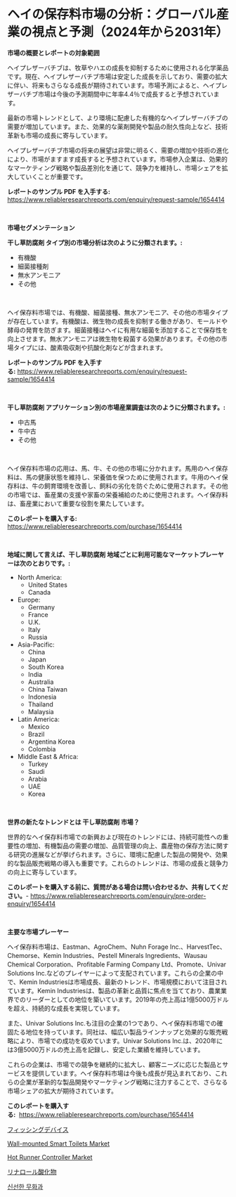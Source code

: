 <p><h1>ヘイの保存料市場の分析：グローバル産業の視点と予測（2024年から2031年）</h1></p><p><strong>市場の概要とレポートの対象範囲</strong></p>
<p><p>ヘイプレザーバチブは、牧草やハエの成長を抑制するために使用される化学薬品です。現在、ヘイプレザーバチブ市場は安定した成長を示しており、需要の拡大に伴い、将来もさらなる成長が期待されています。市場予測によると、ヘイプレザーバチブ市場は今後の予測期間中に年率4.4％で成長すると予想されています。</p><p>最新の市場トレンドとして、より環境に配慮した有機的なヘイプレザーバチブの需要が増加しています。また、効果的な薬剤開発や製品の耐久性向上など、技術革新も市場の成長に寄与しています。</p><p>ヘイプレザーバチブ市場の将来の展望は非常に明るく、需要の増加や技術の進化により、市場がますます成長すると予想されています。市場参入企業は、効果的なマーケティング戦略や製品差別化を通じて、競争力を維持し、市場シェアを拡大していくことが重要です。</p></p>
<p><strong>レポートのサンプル PDF を入手する:</strong> <a href="https://www.reliableresearchreports.com/enquiry/request-sample/1654414">https://www.reliableresearchreports.com/enquiry/request-sample/1654414</a></p>
<p>&nbsp;</p>
<p><strong>市場セグメンテーション</strong></p>
<p><strong>干し草防腐剤 タイプ別の市場分析は次のように分類されます。:</strong></p>
<p><ul><li>有機酸</li><li>細菌接種剤</li><li>無水アンモニア</li><li>その他</li></ul></p>
<p>&nbsp;</p>
<p><p>ヘイ保存料市場では、有機酸、細菌接種、無水アンモニア、その他の市場タイプが存在しています。有機酸は、微生物の成長を抑制する働きがあり、モールドや酵母の発育を防ぎます。細菌接種はヘイに有用な細菌を添加することで保存性を向上させます。無水アンモニアは微生物を殺菌する効果があります。その他の市場タイプには、酸素吸収剤や抗酸化剤などが含まれます。</p></p>
<p><strong>レポートのサンプル PDF を入手する:</strong>&nbsp;<a href="https://www.reliableresearchreports.com/enquiry/request-sample/1654414">https://www.reliableresearchreports.com/enquiry/request-sample/1654414</a></p>
<p>&nbsp;</p>
<p><strong> 干し草防腐剤 アプリケーション別の市場産業調査は次のように分類されます。:</strong></p>
<p><ul><li>中古馬</li><li>牛中古</li><li>その他</li></ul></p>
<p>&nbsp;</p>
<p><p>ヘイ保存料市場の応用は、馬、牛、その他の市場に分かれます。馬用のヘイ保存料は、馬の健康状態を維持し、栄養価を保つために使用されます。牛用のヘイ保存料は、牛の飼育環境を改善し、飼料の劣化を防ぐために使用されます。その他の市場では、畜産業の支援や家畜の栄養補給のために使用されます。ヘイ保存料は、畜産業において重要な役割を果たしています。</p></p>
<p><strong>このレポートを購入する:</strong>&nbsp; <a href="https://www.reliableresearchreports.com/purchase/1654414">https://www.reliableresearchreports.com/purchase/1654414</a></p>
<p>&nbsp;</p>
<p><strong>地域に関して言えば、干し草防腐剤 地域ごとに利用可能なマーケットプレーヤーは次のとおりです。:</strong></p>
<p><ul>
    <li>
        North America:
        <ul>
            <li>United States</li>
            <li>Canada</li>
        </ul>
    </li>
    <li>
        Europe:
        <ul>
            <li>Germany</li>
            <li>France</li>
            <li>U.K.</li>
            <li>Italy</li>
            <li>Russia</li>
        </ul>
    </li>
    <li>
        Asia-Pacific:
        <ul>
            <li>China</li>
            <li>Japan</li>
            <li>South Korea</li>
            <li>India</li>
            <li>Australia</li>
            <li>China Taiwan</li>
            <li>Indonesia</li>
            <li>Thailand</li>
            <li>Malaysia</li>
        </ul>
    </li>
    <li>
        Latin America:
        <ul>
            <li>Mexico</li>
            <li>Brazil</li>
            <li>Argentina Korea</li>
            <li>Colombia</li>
        </ul>
    </li>
    <li>
        Middle East & Africa:
        <ul>
            <li>Turkey</li>
            <li>Saudi</li>
            <li>Arabia</li>
            <li>UAE</li>
            <li>Korea</li>
        </ul>
    </li>
    </ul></p>
<p>&nbsp;</p>
<p><strong>世界の新たなトレンドとは 干し草防腐剤 市場？</strong></p>
<p><p>世界的なヘイ保存料市場での新興および現在のトレンドには、持続可能性への重要性の増加、有機製品の需要の増加、品質管理の向上、農産物の保存方法に関する研究の進展などが挙げられます。さらに、環境に配慮した製品の開発や、効果的な製品販売戦略の導入も重要です。これらのトレンドは、市場の成長と競争力の向上に寄与しています。</p></p>
<p><strong>このレポートを購入する前に、質問がある場合は問い合わせるか、共有してください。</strong>- <a href="https://www.reliableresearchreports.com/enquiry/pre-order-enquiry/1654414">https://www.reliableresearchreports.com/enquiry/pre-order-enquiry/1654414</a></p>
<p>&nbsp;</p>
<p><strong>主要な市場プレーヤー</strong></p>
<p><p>ヘイ保存料市場は、Eastman、AgroChem、Nuhn Forage Inc.、HarvestTec、Chemorse、Kemin Industries、Pestell Minerals Ingredients、Wausau Chemical Corporation、Profitable Farming Company Ltd、Promote、Univar Solutions Inc.などのプレイヤーによって支配されています。これらの企業の中で、Kemin Industriesは市場成長、最新のトレンド、市場規模において注目されています。Kemin Industriesは、製品の革新と品質に焦点を当てており、農業業界でのリーダーとしての地位を築いています。2019年の売上高は1億5000万ドルを超え、持続的な成長を実現しています。</p><p>また、Univar Solutions Inc.も注目の企業の1つであり、ヘイ保存料市場での確固たる地位を持っています。同社は、幅広い製品ラインナップと効果的な販売戦略により、市場での成功を収めています。Univar Solutions Inc.は、2020年には3億5000万ドルの売上高を記録し、安定した業績を維持しています。</p><p>これらの企業は、市場での競争を継続的に拡大し、顧客ニーズに応じた製品とサービスを提供しています。ヘイ保存料市場は今後も成長が見込まれており、これらの企業が革新的な製品開発やマーケティング戦略に注力することで、さらなる市場シェアの拡大が期待されています。</p></p>
<p><strong>このレポートを購入する:</strong>&nbsp;&nbsp;<a href="https://www.reliableresearchreports.com/purchase/1654414">https://www.reliableresearchreports.com/purchase/1654414</a></p>
<p><p><a href="https://medium.com/@carlieshields/%E9%87%A3%E3%82%8A%E5%85%B7%E5%B8%82%E5%A0%B4%E8%A6%8F%E6%A8%A1-%E5%B8%82%E5%A0%B4%E5%B1%95%E6%9C%9B%E3%81%A8%E5%B8%82%E5%A0%B4%E4%BA%88%E6%B8%AC-2024%E5%B9%B4%E3%81%8B%E3%82%892031%E5%B9%B4-86b5c9d1bdc2">フィッシングデバイス</a></p><p><a href="https://issuu.com/reportprime-2/docs/wall-mounted-smart-toilets-market-size-2030.pptx">Wall-mounted Smart Toilets Market</a></p><p><a href="https://view.publitas.com/reportprime-1/hot-runner-controller-market-size-and-growth-market-segmentation-regional-and-country-breakdowns-and-market-trends-for-period-from-2024-2031/">Hot Runner Controller Market</a></p><p><a href="https://github.com/oqoeusbvpadwjs08/Market-Research-Report-List-1/blob/main/23836713797.md">リナロール酸化物</a></p><p><a href="https://github.com/vs2869dizt0/Market-Research-Report-List-1/blob/main/92501393362.md">신선한 무화과</a></p></p>